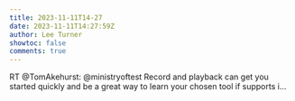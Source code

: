 ```yaml
---
title: 2023-11-11T14-27
date: 2023-11-11T14:27:59Z
author: Lee Turner
showtoc: false
comments: true
---
```


RT @TomAkehurst: @ministryoftest Record and playback can get you started quickly and be a great way to learn your chosen tool if supports i…

